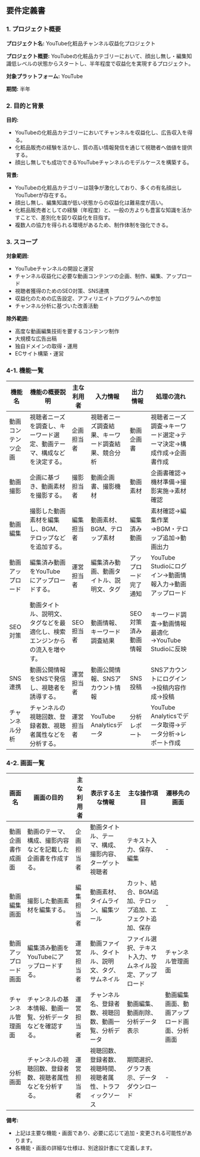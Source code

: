 ## 要件定義書

### 1. プロジェクト概要

**プロジェクト名:**  YouTube化粧品チャンネル収益化プロジェクト

**プロジェクト概要:** YouTubeの化粧品カテゴリーにおいて、顔出し無し・編集知識低レベルの状態からスタートし、半年程度で収益化を実現するプロジェクト。

**対象プラットフォーム:** YouTube

**期間:** 半年

### 2. 目的と背景

**目的:**

* YouTubeの化粧品カテゴリーにおいてチャンネルを収益化し、広告収入を得る。
* 化粧品販売の経験を活かし、質の高い情報発信を通じて視聴者へ価値を提供する。
* 顔出し無しでも成功できるYouTubeチャンネルのモデルケースを構築する。

**背景:**

* YouTubeの化粧品カテゴリーは競争が激化しており、多くの有名顔出しYouTuberが存在する。
* 顔出し無し、編集知識が低い状態からの収益化は難易度が高い。
* 化粧品販売者としての経験（年程度）と、一般の方よりも豊富な知識を活かすことで、差別化を図り収益化を目指す。
* 複数人の協力を得られる環境があるため、制作体制を強化できる。

### 3. スコープ

**対象範囲:**

* YouTubeチャンネルの開設と運営
* チャンネル収益化に必要な動画コンテンツの企画、制作、編集、アップロード
* 視聴者獲得のためのSEO対策、SNS連携
* 収益化のための広告設定、アフィリエイトプログラムへの参加
* チャンネル分析に基づいた改善活動

**除外範囲:**

* 高度な動画編集技術を要するコンテンツ制作
* 大規模な広告出稿
* 独自ドメインの取得・運用
* ECサイト構築・運営

### 4-1. 機能一覧

| 機能名 | 機能の概要説明 | 主な利用者 | 入力情報 | 出力情報 | 処理の流れ |
|---|---|---|---|---|---|
| 動画コンテンツ企画 | 視聴者ニーズを調査し、キーワード選定、動画テーマ、構成などを決定する。 | 企画担当者 | 視聴者ニーズ調査結果、キーワード調査結果、競合分析 | 動画企画書 | 視聴者ニーズ調査→キーワード選定→テーマ決定→構成作成→企画書作成 |
| 動画撮影 | 企画に基づき、動画素材を撮影する。 | 撮影担当者 | 動画企画書、撮影機材 | 動画素材 | 企画書確認→機材準備→撮影実施→素材確認 |
| 動画編集 | 撮影した動画素材を編集し、BGM、テロップなどを追加する。 | 編集担当者 | 動画素材、BGM、テロップ素材 | 編集済み動画 | 素材確認→編集作業→BGM・テロップ追加→動画出力 |
| 動画アップロード | 編集済み動画をYouTubeにアップロードする。 | 運営担当者 | 編集済み動画、動画タイトル、説明文、タグ | アップロード完了通知 | YouTube Studioにログイン→動画情報入力→動画アップロード |
| SEO対策 | 動画タイトル、説明文、タグなどを最適化し、検索エンジンからの流入を増やす。 | SEO担当者 | 動画情報、キーワード調査結果 | SEO対策済み動画情報 | キーワード調査→動画情報最適化→YouTube Studioに反映 |
| SNS連携 | 動画公開情報をSNSで発信し、視聴者を誘導する。 | 運営担当者 | 動画公開情報、SNSアカウント情報 | SNS投稿 | SNSアカウントにログイン→投稿内容作成→投稿 |
| チャンネル分析 | チャンネルの視聴回数、登録者数、視聴者属性などを分析する。 | 運営担当者 | YouTube Analyticsデータ | 分析レポート | YouTube Analyticsでデータ取得→データ分析→レポート作成 |

### 4-2. 画面一覧

| 画面名 | 画面の目的 | 主な利用者 | 表示する主な情報 | 主な操作項目 | 遷移先の画面 |
|---|---|---|---|---|---|
| 動画企画書作成画面 | 動画のテーマ、構成、撮影内容などを記載した企画書を作成する。 | 企画担当者 | 動画タイトル、テーマ、構成、撮影内容、ターゲット視聴者 | テキスト入力、保存、編集 | - |
| 動画編集画面 | 撮影した動画素材を編集する。 | 編集担当者 | 動画素材、タイムライン、編集ツール | カット、結合、BGM追加、テロップ追加、エフェクト追加、保存 | - |
| 動画アップロード画面 | 編集済み動画をYouTubeにアップロードする。 | 運営担当者 | 動画ファイル、タイトル、説明文、タグ、サムネイル | ファイル選択、テキスト入力、サムネイル設定、アップロード | チャンネル管理画面 |
| チャンネル管理画面 | チャンネルの基本情報、動画一覧、分析データなどを確認する。 | 運営担当者 | チャンネル名、登録者数、視聴回数、動画一覧、分析データ | 動画編集、動画削除、分析データ表示 | 動画編集画面、動画アップロード画面、分析画面 |
| 分析画面 | チャンネルの視聴回数、登録者数、視聴者属性などを分析する。 | 運営担当者 | 視聴回数、登録者数、視聴時間、視聴者属性、トラフィックソース | 期間選択、グラフ表示、データダウンロード | - |

**備考:**

* 上記は主要な機能・画面であり、必要に応じて追加・変更される可能性があります。
* 各機能・画面の詳細な仕様は、別途設計書にて定義します。